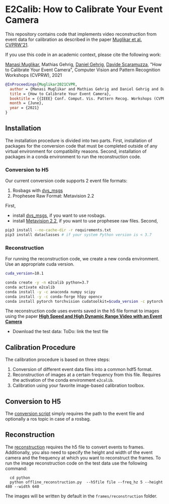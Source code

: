 # E2Calib: How to Calibrate Your Event Camera

This repository contains code that implements video reconstruction from event data for calibration as described in the paper [Muglikar et al. CVPRW'21](http://rpg.ifi.uzh.ch/docs/CVPRW21_Muglikar.pdf).

If you use this code in an academic context, please cite the following work:

[Manasi Muglikar](http://manasi94.github.io/), Mathias Gehrig, [Daniel Gehrig](https://danielgehrig18.github.io/), [Davide Scaramuzza](http://rpg.ifi.uzh.ch/people_scaramuzza.html), "How to Calibrate Your Event Camera", Computer Vision and Pattern Recognition Workshops (CVPRW), 2021

```bibtex
@InProceedings{Muglikar2021CVPR,
  author = {Manasi Muglikar and Mathias Gehrig and Daniel Gehrig and Davide Scaramuzza},
  title = {How to Calibrate Your Event Camera},
  booktitle = {{IEEE} Conf. Comput. Vis. Pattern Recog. Workshops (CVPRW)},
  month = {June},
  year = {2021}
}
```

## Installation
The installation procedure is divided into two parts.
First, installation of packages for the conversion code that must be completed outside of any virtual environment for compatibility reasons.
Second, installation of packages in a conda environment to run the reconstruction code.

### Conversion to H5
Our current conversion code supports 2 event file formats:
1. Rosbags with [dvs\_msgs](https://github.com/uzh-rpg/rpg_dvs_ros/tree/master/dvs_msgs)
2. Prophesee Raw Format: Metavision 2.2

First,
* install [dvs\_msgs](https://github.com/uzh-rpg/rpg_dvs_ros/tree/master/dvs_msgs), if you want to use rosbags.
* install [Metavision 2.2](https://docs.prophesee.ai/2.2.0/installation/index.html), if you want to use prophesee raw files.
Second,
```bash
pip3 install --no-cache-dir -r requirements.txt
pip3 install dataclasses # if your system Python version is < 3.7
```

### Reconstruction
For running the reconstruction code, we create a new conda environment. Use an appropriate cuda version.

```bash
cuda_version=10.1

conda create -y -n e2calib python=3.7
conda activate e2calib
conda install -y -c anaconda numpy scipy
conda install -y -c conda-forge h5py opencv
conda install pytorch torchvision cudatoolkit=$cuda_version -c pytorch

```

The reconstruction code uses events saved in the h5 file format to images using the paper [**High Speed and High Dynamic Range Video with an Event Camera**](http://rpg.ifi.uzh.ch/docs/TPAMI19_Rebecq.pdf)

* Download the test data:
ToDo: link the test file


## Calibration Procedure

The calibration procedure is based on three steps:
1. Conversion of different event data files into a common hdf5 format.
2. Reconstruction of images at a certain frequency from this file. Requires the activation of the conda environment `e2calib`.
3. Calibration using your favorite image-based calibration toolbox.

## Conversion to H5

The [conversion script](https://github.com/uzh-rpg/e2calib_private/blob/main/python/convert.py) simply requires the path to the event file and optionally a ros topic in case of a rosbag.

## Reconstruction

The [reconstruction](https://github.com/uzh-rpg/e2calib_private/blob/wip/manasi/python/offline_reconstruction.py) requires the h5 file to convert events to frames.
Additionally, you also need to specify the height and width of the event camera and the frequency at which you want to reconstruct the frames.
To run the image reconstruction code on the test data use the following command:
```
  cd python
  python offline_reconstruction.py  --h5file file --freq_hz 5 --height 480 --width 640 
```

The images will be written by default in the ```frames/reconstruction``` folder.

